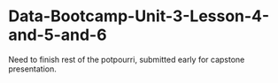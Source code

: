 # Data-Bootcamp-Unit-3-Lesson-4-and-5-and-6

Need to finish rest of the potpourri, submitted early for capstone presentation.
